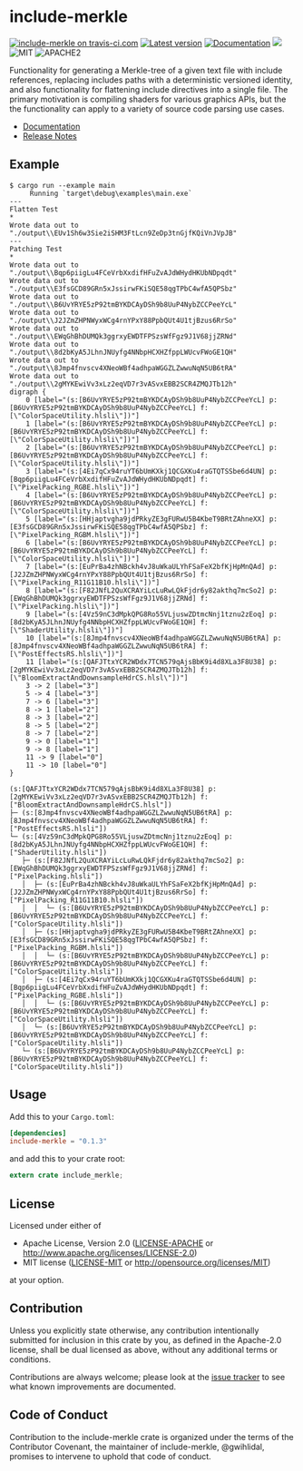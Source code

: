 include-merkle
========

[![include-merkle on travis-ci.com](https://travis-ci.com/gwihlidal/include-merkle-rs.svg?branch=master)](https://travis-ci.com/gwihlidal/include-merkle-rs)
[![Latest version](https://img.shields.io/crates/v/include-merkle.svg)](https://crates.io/crates/include-merkle)
[![Documentation](https://docs.rs/include-merkle/badge.svg)](https://docs.rs/include-merkle)
[![](https://tokei.rs/b1/github/gwihlidal/include-merkle-rs)](https://github.com/gwihlidal/include-merkle-rs)
![MIT](https://img.shields.io/badge/license-MIT-blue.svg)
![APACHE2](https://img.shields.io/badge/license-APACHE2-blue.svg)

Functionality for generating a Merkle-tree of a given text file with include references, replacing includes paths with a deterministic versioned identity, and also functionality for flattening include directives into a single file. The primary motivation is compiling shaders for various graphics APIs, but the the functionality can apply to a variety of source code parsing use cases.

- [Documentation](https://docs.rs/include-merkle)
- [Release Notes](https://github.com/gwihlidal/include-merkle-rs/releases)

## Example

```
$ cargo run --example main
     Running `target\debug\examples\main.exe`
---
Flatten Test
*
Wrote data out to "./output\\EUv1Sh6w3Sie2iSHM3FtLcn9ZeDp3tnGjfKQiVnJVpJB"
---
Patching Test
*
Wrote data out to "./output\\Bqp6piigLu4FCeVrbXxdifHFuZvAJdWHydHKUbNDpqdt"
Wrote data out to "./output\\E3fsGCD89GRn5xJssirwFKiSQE58qgTPbC4wfA5QPSbz"
Wrote data out to "./output\\B6UvYRYE5zP92tmBYKDCAyDSh9b8UuP4NybZCCPeeYcL"
Wrote data out to "./output\\J2JZmZHPNWyxWCg4rnYPxY88PpbQUt4U1tjBzus6RrSo"
Wrote data out to "./output\\EWqGhBhDUMQk3ggrxyEWDTFPSzsWfFgz9J1V68jjZRNd"
Wrote data out to "./output\\8d2bKyA5JLhnJNUyfg4NNbpHCXHZfppLWUcvFWoGE1QH"
Wrote data out to "./output\\8Jmp4fnvscv4XNeoWBf4adhpaWGGZLZwwuNqN5UB6tRA"
Wrote data out to "./output\\2gMYKEwiVv3xLz2eqVD7r3vASvxEBB2SCR4ZMQJTb12h"
digraph {
    0 [label="(s:[B6UvYRYE5zP92tmBYKDCAyDSh9b8UuP4NybZCCPeeYcL] p:[B6UvYRYE5zP92tmBYKDCAyDSh9b8UuP4NybZCCPeeYcL] f:[\"ColorSpaceUtility.hlsli\"])"]
    1 [label="(s:[B6UvYRYE5zP92tmBYKDCAyDSh9b8UuP4NybZCCPeeYcL] p:[B6UvYRYE5zP92tmBYKDCAyDSh9b8UuP4NybZCCPeeYcL] f:[\"ColorSpaceUtility.hlsli\"])"]
    2 [label="(s:[B6UvYRYE5zP92tmBYKDCAyDSh9b8UuP4NybZCCPeeYcL] p:[B6UvYRYE5zP92tmBYKDCAyDSh9b8UuP4NybZCCPeeYcL] f:[\"ColorSpaceUtility.hlsli\"])"]
    3 [label="(s:[4Ei7qCx94ruYT6bUmKXkj1QCGXKu4raGTQTSSbe6d4UN] p:[Bqp6piigLu4FCeVrbXxdifHFuZvAJdWHydHKUbNDpqdt] f:[\"PixelPacking_RGBE.hlsli\"])"]
    4 [label="(s:[B6UvYRYE5zP92tmBYKDCAyDSh9b8UuP4NybZCCPeeYcL] p:[B6UvYRYE5zP92tmBYKDCAyDSh9b8UuP4NybZCCPeeYcL] f:[\"ColorSpaceUtility.hlsli\"])"]
    5 [label="(s:[HHjaptvgha9jdPRkyZE3gFURwU5B4KbeT9BRtZAhneXX] p:[E3fsGCD89GRn5xJssirwFKiSQE58qgTPbC4wfA5QPSbz] f:[\"PixelPacking_RGBM.hlsli\"])"]
    6 [label="(s:[B6UvYRYE5zP92tmBYKDCAyDSh9b8UuP4NybZCCPeeYcL] p:[B6UvYRYE5zP92tmBYKDCAyDSh9b8UuP4NybZCCPeeYcL] f:[\"ColorSpaceUtility.hlsli\"])"]
    7 [label="(s:[EuPrBa4zhNBckh4vJ8uWkaULYhFSaFeX2bfKjHpMnQAd] p:[J2JZmZHPNWyxWCg4rnYPxY88PpbQUt4U1tjBzus6RrSo] f:[\"PixelPacking_R11G11B10.hlsli\"])"]
    8 [label="(s:[F82JNfL2QuXCRAYiLcLuRwLQkFjdr6y82akthq7mcSo2] p:[EWqGhBhDUMQk3ggrxyEWDTFPSzsWfFgz9J1V68jjZRNd] f:[\"PixelPacking.hlsli\"])"]
    9 [label="(s:[4Vz59nC3dMpkQPG8Ro55VLjuswZDtmcNnj1tznu2zEoq] p:[8d2bKyA5JLhnJNUyfg4NNbpHCXHZfppLWUcvFWoGE1QH] f:[\"ShaderUtility.hlsli\"])"]
    10 [label="(s:[8Jmp4fnvscv4XNeoWBf4adhpaWGGZLZwwuNqN5UB6tRA] p:[8Jmp4fnvscv4XNeoWBf4adhpaWGGZLZwwuNqN5UB6tRA] f:[\"PostEffectsRS.hlsli\"])"]
    11 [label="(s:[QAFJTtxYCR2WDdx7TCN579qAjsBbK9i4d8XLa3F8U38] p:[2gMYKEwiVv3xLz2eqVD7r3vASvxEBB2SCR4ZMQJTb12h] f:[\"BloomExtractAndDownsampleHdrCS.hlsl\"])"]
    3 -> 2 [label="3"]
    5 -> 4 [label="3"]
    7 -> 6 [label="3"]
    8 -> 1 [label="2"]
    8 -> 3 [label="2"]
    8 -> 5 [label="2"]
    8 -> 7 [label="2"]
    9 -> 0 [label="1"]
    9 -> 8 [label="1"]
    11 -> 9 [label="0"]
    11 -> 10 [label="0"]
}

(s:[QAFJTtxYCR2WDdx7TCN579qAjsBbK9i4d8XLa3F8U38] p:[2gMYKEwiVv3xLz2eqVD7r3vASvxEBB2SCR4ZMQJTb12h] f:["BloomExtractAndDownsampleHdrCS.hlsl"])
├─ (s:[8Jmp4fnvscv4XNeoWBf4adhpaWGGZLZwwuNqN5UB6tRA] p:[8Jmp4fnvscv4XNeoWBf4adhpaWGGZLZwwuNqN5UB6tRA] f:["PostEffectsRS.hlsli"])
└─ (s:[4Vz59nC3dMpkQPG8Ro55VLjuswZDtmcNnj1tznu2zEoq] p:[8d2bKyA5JLhnJNUyfg4NNbpHCXHZfppLWUcvFWoGE1QH] f:["ShaderUtility.hlsli"])
   ├─ (s:[F82JNfL2QuXCRAYiLcLuRwLQkFjdr6y82akthq7mcSo2] p:[EWqGhBhDUMQk3ggrxyEWDTFPSzsWfFgz9J1V68jjZRNd] f:["PixelPacking.hlsli"])
   │  ├─ (s:[EuPrBa4zhNBckh4vJ8uWkaULYhFSaFeX2bfKjHpMnQAd] p:[J2JZmZHPNWyxWCg4rnYPxY88PpbQUt4U1tjBzus6RrSo] f:["PixelPacking_R11G11B10.hlsli"])
   │  │  └─ (s:[B6UvYRYE5zP92tmBYKDCAyDSh9b8UuP4NybZCCPeeYcL] p:[B6UvYRYE5zP92tmBYKDCAyDSh9b8UuP4NybZCCPeeYcL] f:["ColorSpaceUtility.hlsli"])
   │  ├─ (s:[HHjaptvgha9jdPRkyZE3gFURwU5B4KbeT9BRtZAhneXX] p:[E3fsGCD89GRn5xJssirwFKiSQE58qgTPbC4wfA5QPSbz] f:["PixelPacking_RGBM.hlsli"])
   │  │  └─ (s:[B6UvYRYE5zP92tmBYKDCAyDSh9b8UuP4NybZCCPeeYcL] p:[B6UvYRYE5zP92tmBYKDCAyDSh9b8UuP4NybZCCPeeYcL] f:["ColorSpaceUtility.hlsli"])
   │  ├─ (s:[4Ei7qCx94ruYT6bUmKXkj1QCGXKu4raGTQTSSbe6d4UN] p:[Bqp6piigLu4FCeVrbXxdifHFuZvAJdWHydHKUbNDpqdt] f:["PixelPacking_RGBE.hlsli"])
   │  │  └─ (s:[B6UvYRYE5zP92tmBYKDCAyDSh9b8UuP4NybZCCPeeYcL] p:[B6UvYRYE5zP92tmBYKDCAyDSh9b8UuP4NybZCCPeeYcL] f:["ColorSpaceUtility.hlsli"])
   │  └─ (s:[B6UvYRYE5zP92tmBYKDCAyDSh9b8UuP4NybZCCPeeYcL] p:[B6UvYRYE5zP92tmBYKDCAyDSh9b8UuP4NybZCCPeeYcL] f:["ColorSpaceUtility.hlsli"])
   └─ (s:[B6UvYRYE5zP92tmBYKDCAyDSh9b8UuP4NybZCCPeeYcL] p:[B6UvYRYE5zP92tmBYKDCAyDSh9b8UuP4NybZCCPeeYcL] f:["ColorSpaceUtility.hlsli"])
```

## Usage

Add this to your `Cargo.toml`:

```toml
[dependencies]
include-merkle = "0.1.3"
```

and add this to your crate root:

```rust
extern crate include_merkle;
```

## License

Licensed under either of

 * Apache License, Version 2.0 ([LICENSE-APACHE](LICENSE-APACHE) or http://www.apache.org/licenses/LICENSE-2.0)
 * MIT license ([LICENSE-MIT](LICENSE-MIT) or http://opensource.org/licenses/MIT)

at your option.

## Contribution

Unless you explicitly state otherwise, any contribution intentionally submitted
for inclusion in this crate by you, as defined in the Apache-2.0 license, shall
be dual licensed as above, without any additional terms or conditions.

Contributions are always welcome; please look at the [issue tracker](https://github.com/gwihlidal/include-merkle-rs/issues) to see what
known improvements are documented.

## Code of Conduct

Contribution to the include-merkle crate is organized under the terms of the
Contributor Covenant, the maintainer of include-merkle, @gwihlidal, promises to
intervene to uphold that code of conduct.